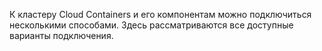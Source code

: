 К кластеру Cloud Containers и его компонентам можно подключиться несколькими способами. Здесь рассматриваются все доступные варианты подключения.